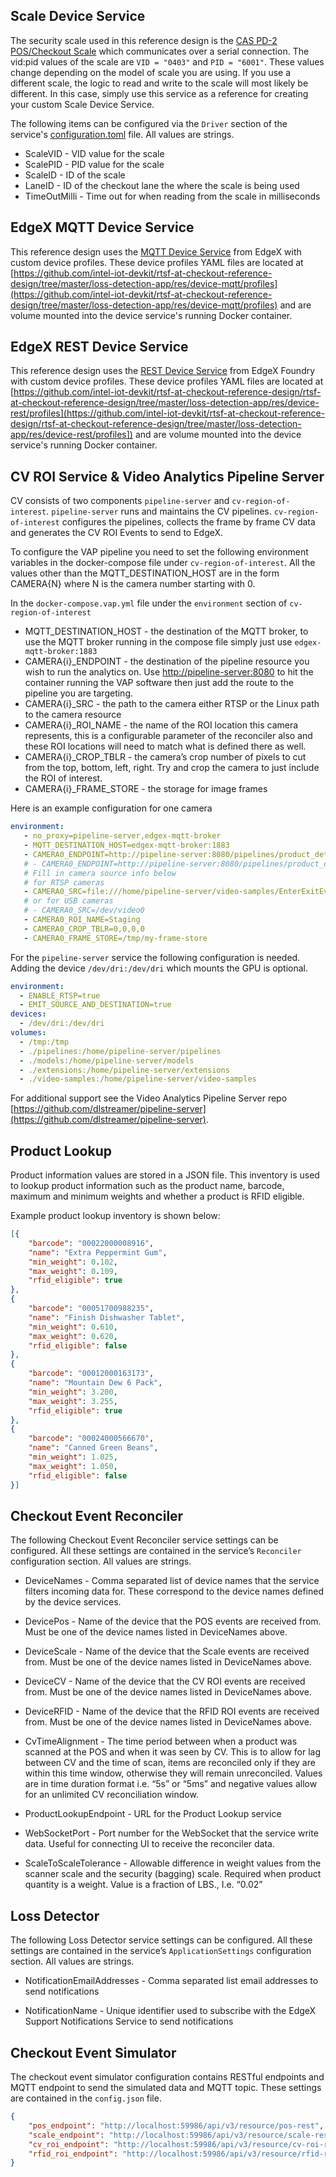 ## Scale Device Service

The security scale used in this reference design is the [CAS PD-2 POS/Checkout Scale](http://www.cas-usa.com/products/pd-2) which communicates over a serial connection. The vid:pid values of the scale are `VID = "0403"` and `PID = "6001"`. These values change depending on the model of scale you are using.  If you use a different scale, the logic to read and write to the scale will most likely be different. In this case, simply use this service as a reference for creating your custom Scale Device Service. 

The following items can be configured via the `Driver` section of the service's [configuration.toml](https://github.com/intel-iot-devkit/rtsf-at-checkout-reference-design/blob/master/rtsf-at-checkout-device-scale/cmd/res/configuration.toml) file. All values are strings.  

- ScaleVID - VID value for the scale
- ScalePID - PID value for the scale
- ScaleID - ID of the scale
- LaneID - ID of the checkout lane the where the scale is being used
- TimeOutMilli - Time out for when reading from the scale in milliseconds 

## EdgeX MQTT Device Service

This reference design uses the [MQTT Device Service](https://github.com/edgexfoundry/device-mqtt-go) from EdgeX with custom device profiles. These device profiles YAML files are located at [https://github.com/intel-iot-devkit/rtsf-at-checkout-reference-design/tree/master/loss-detection-app/res/device-mqtt/profiles](https://github.com/intel-iot-devkit/rtsf-at-checkout-reference-design/tree/master/loss-detection-app/res/device-mqtt/profiles) and are volume mounted into the device service's running Docker container.

## EdgeX REST Device Service

This reference design uses the [REST Device Service](https://github.com/edgexfoundry/device-rest-go) from EdgeX Foundry with custom device profiles. These device profiles YAML files are located at [https://github.com/intel-iot-devkit/rtsf-at-checkout-reference-design/rtsf-at-checkout-reference-design/tree/master/loss-detection-app/res/device-rest/profiles](https://github.com/intel-iot-devkit/rtsf-at-checkout-reference-design/rtsf-at-checkout-reference-design/tree/master/loss-detection-app/res/device-rest/profiles]) and are volume mounted into the device service's running Docker container.

## CV ROI Service & Video Analytics Pipeline Server 

CV consists of two components `pipeline-server` and `cv-region-of-interest`. `pipeline-server` runs and maintains the CV pipelines.  `cv-region-of-interest` configures the pipelines, collects the frame by frame CV data and generates the CV ROI Events to send to EdgeX. 

To configure the VAP pipeline you need to set the following environment variables in the docker-compose file under `cv-region-of-interest`. All the values other than the MQTT_DESTINATION_HOST are in the form CAMERA{N} where N is the camera number starting with 0. 

In the `docker-compose.vap.yml` file under the `environment` section of `cv-region-of-interest`

- MQTT_DESTINATION_HOST - the destination of the MQTT broker, to use the MQTT broker running in the compose file simply just use `edgex-mqtt-broker:1883` 
- CAMERA{i}_ENDPOINT - the destination of the pipeline resource you wish to run the analytics on. Use [http://pipeline-server:8080](http://pipeline-server:8080/) to hit the container running the VAP software then just add the route to the pipeline you are targeting. 
- CAMERA{i}_SRC - the path to the camera either RTSP or the Linux path to the camera resource 
- CAMERA{i}_ROI_NAME - the name of the ROI location this camera represents, this is a configurable parameter of the reconciler also and these ROI locations will need to match what is defined there as well. 
- CAMERA{i}_CROP_TBLR - the camera’s crop number of pixels to cut from the top, bottom, left, right. Try and crop the camera to just include the ROI of interest.
- CAMERA{i}_FRAME_STORE - the storage for image frames

Here is an example configuration for one camera 

``` yaml
environment:
   - no_proxy=pipeline-server,edgex-mqtt-broker
   - MQTT_DESTINATION_HOST=edgex-mqtt-broker:1883
   - CAMERA0_ENDPOINT=http://pipeline-server:8080/pipelines/product_detection/default
   # - CAMERA0_ENDPOINT=http://pipeline-server:8080/pipelines/product_detection/frame_store
   # Fill in camera source info below
   # for RTSP cameras
   - CAMERA0_SRC=file:///home/pipeline-server/video-samples/EnterExitEvent_2second.mp4
   # or for USB cameras
   # - CAMERA0_SRC=/dev/video0
   - CAMERA0_ROI_NAME=Staging
   - CAMERA0_CROP_TBLR=0,0,0,0
   - CAMERA0_FRAME_STORE=/tmp/my-frame-store
```

For the `pipeline-server` service the following configuration is needed. Adding the device `/dev/dri:/dev/dri` which mounts the GPU is optional. 

``` yaml
environment:
  - ENABLE_RTSP=true
  - EMIT_SOURCE_AND_DESTINATION=true
devices: 
  - /dev/dri:/dev/dri 
volumes:
  - /tmp:/tmp
  - ./pipelines:/home/pipeline-server/pipelines
  - ./models:/home/pipeline-server/models
  - ./extensions:/home/pipeline-server/extensions
  - ./video-samples:/home/pipeline-server/video-samples
```

For additional support see the Video Analytics Pipeline Server repo [https://github.com/dlstreamer/pipeline-server](https://github.com/dlstreamer/pipeline-server).  

## Product Lookup

Product information values are stored in a JSON file. This inventory is used to lookup product information such as the product name, barcode, maximum and minimum weights and whether a product is RFID eligible.  

Example product lookup inventory is shown below:  

``` json
[{ 
    "barcode": "00022000008916", 
    "name": "Extra Peppermint Gum", 
    "min_weight": 0.102, 
    "max_weight": 0.109, 
    "rfid_eligible": true 
}, 
{ 
    "barcode": "00051700988235", 
    "name": "Finish Dishwasher Tablet", 
    "min_weight": 0.610, 
    "max_weight": 0.620, 
    "rfid_eligible": false 
}, 
{ 
    "barcode": "00012000163173", 
    "name": "Mountain Dew 6 Pack", 
    "min_weight": 3.200, 
    "max_weight": 3.255, 
    "rfid_eligible": true 
}, 
{ 
    "barcode": "00024000566670", 
    "name": "Canned Green Beans", 
    "min_weight": 1.025, 
    "max_weight": 1.050, 
    "rfid_eligible": false 
}]
```
## Checkout Event Reconciler

The following Checkout Event Reconciler service settings can be configured. All these settings are contained in the service’s `Reconciler` configuration section. All values are strings. 

- DeviceNames - Comma separated list of device names that the service filters incoming data for. These correspond to the device names defined by the device services. 

- DevicePos - Name of the device that the POS events are received from. Must be one of the device names listed in DeviceNames above. 

- DeviceScale - Name of the device that the Scale events are received from. Must be one of the device names listed in DeviceNames above. 

- DeviceCV - Name of the device that the CV ROI events are received from. Must be one of the device names listed in DeviceNames above. 

- DeviceRFID - Name of the device that the RFID ROI events are received from. Must be one of the device names listed in DeviceNames above. 

- CvTimeAlignment - The time period between when a product was scanned at the POS and when it was seen by CV. This is to allow for lag between CV and the time of scan, items are reconciled only if they are within this time window, otherwise they will remain unreconciled. Values are in time duration format i.e. “5s” or “5ms” and negative values allow for an unlimited CV reconciliation window. 

- ProductLookupEndpoint - URL for the Product Lookup service 

- WebSocketPort - Port number for the WebSocket that the service write data. Useful for connecting UI to receive the reconciler data. 

- ScaleToScaleTolerance - Allowable difference in weight values from the scanner scale and the security (bagging) scale. Required when product quantity is a weight. Value is a fraction of LBS., I.e. “0.02” 

## Loss Detector

The following Loss Detector service settings can be configured. All these settings are contained in the service’s `ApplicationSettings` configuration section. All values are strings. 

- NotificationEmailAddresses - Comma separated list email addresses to send notifications 

- NotificationName - Unique identifier used to subscribe with the EdgeX Support Notifications Service to send notifications 

## Checkout Event Simulator

The checkout event simulator configuration contains RESTful endpoints and MQTT endpoint to send the simulated data and MQTT topic.  These settings are contained in the `config.json` file. 

``` json
{
    "pos_endpoint": "http://localhost:59986/api/v3/resource/pos-rest",
    "scale_endpoint": "http://localhost:59986/api/v3/resource/scale-rest",
    "cv_roi_endpoint": "http://localhost:59986/api/v3/resource/cv-roi-rest",
    "rfid_roi_endpoint": "http://localhost:59986/api/v3/resource/rfid-roi-rest"
}
```
